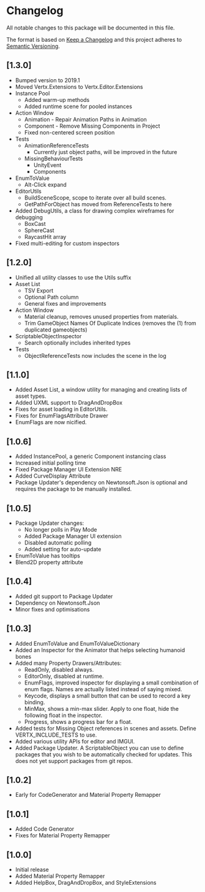 # Changelog
All notable changes to this package will be documented in this file.

The format is based on [Keep a Changelog](http://keepachangelog.com/en/1.0.0/)
and this project adheres to [Semantic Versioning](http://semver.org/spec/v2.0.0.html).

## [1.3.0]
 - Bumped version to 2019.1
 - Moved Vertx.Extensions to Vertx.Editor.Extensions
 - Instance Pool
    - Added warm-up methods
    - Added runtime scene for pooled instances
 - Action Window
 	- Animation - Repair Animation Paths in Animation
 	- Component - Remove Missing Components in Project
 	- Fixed non-centered screen position
 - Tests
 	- AnimationReferenceTests
 		- Currently just object paths, will be improved in the future
 	- MissingBehaviourTests
 		- UnityEvent
 		- Components
 - EnumToValue
 	- Alt-Click expand
 - EditorUtils
 	- BuildSceneScope, scope to iterate over all build scenes.
 	- GetPathForObject has moved from ReferenceTests to here
 - Added DebugUtils, a class for drawing complex wireframes for debugging
    - BoxCast
    - SphereCast
    - RaycastHit array
 - Fixed multi-editing for custom inspectors

## [1.2.0]
 - Unified all utility classes to use the Utils suffix
 - Asset List
 	- TSV Export
 	- Optional Path column
 	- General fixes and improvements
 - Action Window
 	- Material cleanup, removes unused properties from materials.
 	- Trim GameObject Names Of Duplicate Indices (removes the (1) from duplicated gameobjects)
 - ScriptableObjectInspector
 	- Search optionally includes inherited types
 - Tests
 	- ObjectReferenceTests now includes the scene in the log

## [1.1.0]
 - Added Asset List, a window utility for managing and creating lists of asset types.
 - Added UXML support to DragAndDropBox
 - Fixes for asset loading in EditorUtils.
 - Fixes for EnumFlagsAttribute Drawer
 - EnumFlags are now nicified.

## [1.0.6]
 - Added InstancePool, a generic Component instancing class
 - Increased initial polling time
 - Fixed Package Manager UI Extension NRE
 - Added CurveDisplay Attribute
 - Package Updater's dependency on Newtonsoft.Json is optional and requires the package to be manually installed.

## [1.0.5]
 - Package Updater changes:
 	- No longer polls in Play Mode
 	- Added Package Manager UI extension
 	- Disabled automatic polling
 	- Added setting for auto-update
 - EnumToValue has tooltips
 - Blend2D property attribute

## [1.0.4]
 - Added git support to Package Updater
 - Dependency on Newtonsoft.Json
 - Minor fixes and optimisations

## [1.0.3]
 - Added EnumToValue and EnumToValueDictionary
 - Added an Inspector for the Animator that helps selecting humanoid bones
 - Added many Property Drawers/Attributes:
 	- ReadOnly, disabled always.
 	- EditorOnly, disabled at runtime.
 	- EnumFlags, improved inspector for displaying a small combination of enum flags. Names are actually listed instead of saying mixed.
 	- Keycode, displays a small button that can be used to record a key binding.
 	- MinMax, shows a min-max slider. Apply to one float, hide the following float in the inspector.
 	- Progress, shows a progress bar for a float.
 - Added tests for Missing Object references in scenes and assets. Define VERTX_INCLUDE_TESTS to use.
 - Added various utility APIs for editor and IMGUI.
 - Added Package Updater. A ScriptableObject you can use to define packages that you wish to be automatically checked for updates. This does not yet support packages from git repos.

## [1.0.2]
 - Early for CodeGenerator and Material Property Remapper

## [1.0.1]
 - Added Code Generator
 - Fixes for Material Property Remapper

## [1.0.0]
 - Initial release
 - Added Material Property Remapper
 - Added HelpBox, DragAndDropBox, and StyleExtensions